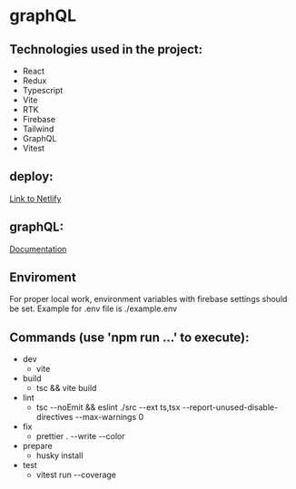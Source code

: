 # graphQL

## Technologies used in the project:

- React
- Redux
- Typescript
- Vite
- RTK
- Firebase
- Tailwind
- GraphQL
- Vitest

## deploy:

[Link to Netlify](https://graphiql-app-last-of-us.netlify.app/main)

## graphQL:

[Documentation](https://graphql.org/)

## Enviroment

For proper local work, environment variables with firebase settings should be set.
Example for .env file is ./example.env

## Commands (use 'npm run ...' to execute):

- dev
  - vite
- build
  - tsc && vite build
- lint
  - tsc --noEmit && eslint ./src --ext ts,tsx --report-unused-disable-directives --max-warnings 0
- fix
  - prettier . --write --color
- prepare
  - husky install
- test
  - vitest run --coverage
